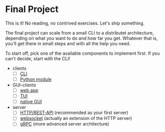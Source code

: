# Final Project

This is it!
No reading, no contrived exercises.
Let's ship something.

The final project can scale from a small CLI to a distributet architecture, depending on what you want to do and how far you get.
Whatever that is, you'll get there in small steps and with all the help you need.

To start off, pick one of the available components to implement first.
If you can't decide, start with the CLI!

- clients
  - [ ] [CLI](cli.md)
  - [ ] [Python module](py_module.md)
- GUI-clients
  - [ ] [web app](web.md)
  - [ ] [TUI](tui.md)
  - [ ] [native GUI](native_gui.md)
- server
  - [ ] [HTTP/REST-API](http.md) (recommended as your first server)
  - [ ] [websocket](websocket.md) (actually an extension of the HTTP server)
  - [ ] [gRPC](grpc.md) (more advanced server architecture)
